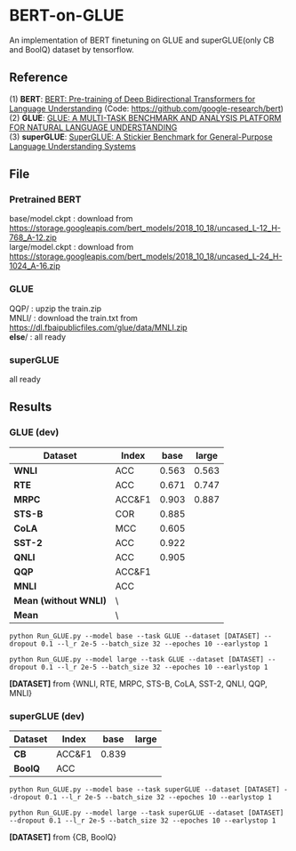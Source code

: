 # BERT-on-GLUE
An implementation of BERT finetuning on GLUE and superGLUE(only CB and BoolQ) dataset by tensorflow.

## Reference
(1) **BERT**: [BERT: Pre-training of Deep Bidirectional Transformers for Language Understanding](https://arxiv.org/pdf/1810.04805.pdf) (Code: https://github.com/google-research/bert)   
(2) **GLUE**: [GLUE: A MULTI-TASK BENCHMARK AND ANALYSIS PLATFORM FOR NATURAL LANGUAGE UNDERSTANDING](https://arxiv.org/pdf/1804.07461v2.pdf)   
(3) **superGLUE**: [SuperGLUE: A Stickier Benchmark for General-Purpose Language Understanding Systems](https://arxiv.org/pdf/1905.00537v3.pdf)   

## File
### Pretrained BERT
base/model.ckpt  : download from https://storage.googleapis.com/bert_models/2018_10_18/uncased_L-12_H-768_A-12.zip  
large/model.ckpt : download from https://storage.googleapis.com/bert_models/2018_10_18/uncased_L-24_H-1024_A-16.zip  
### GLUE
QQP/ : upzip the train.zip  
MNLI/ : download the train.txt from https://dl.fbaipublicfiles.com/glue/data/MNLI.zip   
**else**/ : all ready
### superGLUE   
all ready   

## Results 
### GLUE (dev) 
|**Dataset**| **Index** | **base** |**large**|
|     --    |   --   |    --   |    --    | 
| **WNLI**  |   ACC  | 0.563 | 0.563 |
| **RTE**   |   ACC  | 0.671 | 0.747 |
| **MRPC**  | ACC&F1 | 0.903 | 0.887 |
| **STS-B** |   COR  | 0.885 |  |
| **CoLA**  |   MCC  | 0.605 | |
| **SST-2** |   ACC  | 0.922 | |
| **QNLI**  |   ACC  | 0.905 | |
| **QQP**   | ACC&F1 | | |
| **MNLI**  |   ACC  | | |
| **Mean (without WNLI)**  | \ | | |
| **Mean**  | \ | | |

```
python Run_GLUE.py --model base --task GLUE --dataset [DATASET] --dropout 0.1 --l_r 2e-5 --batch_size 32 --epoches 10 --earlystop 1
```
```
python Run_GLUE.py --model large --task GLUE --dataset [DATASET] --dropout 0.1 --l_r 2e-5 --batch_size 32 --epoches 10 --earlystop 1
```
**[DATASET]** from {WNLI, RTE, MRPC, STS-B, CoLA, SST-2, QNLI, QQP, MNLI}


### superGLUE (dev) 
|**Dataset**| **Index** | **base** |**large**|
|     --    |   --   |    --   |    --    | 
| **CB**    | ACC&F1 | 0.839 | |
| **BoolQ** |   ACC  | | |
```
python Run_GLUE.py --model base --task superGLUE --dataset [DATASET] --dropout 0.1 --l_r 2e-5 --batch_size 32 --epoches 10 --earlystop 1
```
```
python Run_GLUE.py --model large --task superGLUE --dataset [DATASET] --dropout 0.1 --l_r 2e-5 --batch_size 32 --epoches 10 --earlystop 1
```
**[DATASET]** from {CB, BoolQ}

